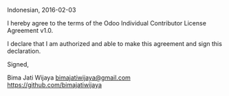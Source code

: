Indonesian, 2016-02-03

I hereby agree to the terms of the Odoo Individual Contributor License Agreement v1.0.

I declare that I am authorized and able to make this agreement and sign this declaration.

Signed,

Bima Jati Wijaya bimajatiwijaya@gmail.com https://github.com/bimajatiwijaya
